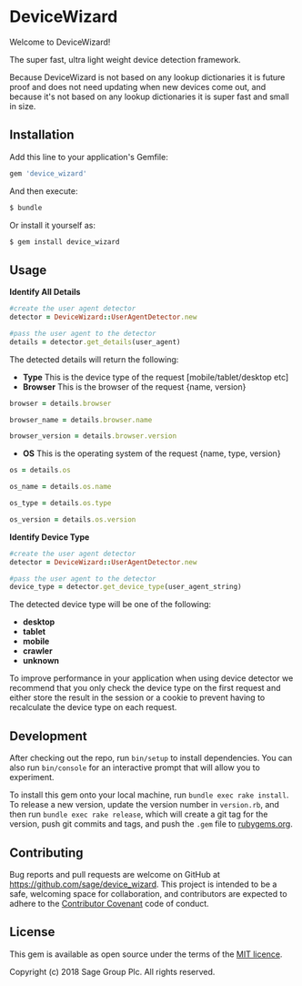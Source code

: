 # DeviceWizard

Welcome to DeviceWizard!

The super fast, ultra light weight device detection framework.

Because DeviceWizard is not based on any lookup dictionaries it is future proof and does not need updating when new devices come out, and because it's not based on any lookup dictionaries it is super fast and small in size.

## Installation

Add this line to your application's Gemfile:

```ruby
gem 'device_wizard'
```

And then execute:

```bash
$ bundle
```

Or install it yourself as:

```bash
$ gem install device_wizard
```

## Usage

**Identify All Details**

```ruby
#create the user agent detector
detector = DeviceWizard::UserAgentDetector.new

#pass the user agent to the detector
details = detector.get_details(user_agent)
```

The detected details will return the following:
- **Type** This is the device type of the request [mobile/tablet/desktop etc]
- **Browser** This is the browser of the request {name, version}

```ruby
browser = details.browser

browser_name = details.browser.name

browser_version = details.browser.version
```

- **OS** This is the operating system of the request {name, type, version}

```ruby
os = details.os

os_name = details.os.name

os_type = details.os.type

os_version = details.os.version
```


**Identify Device Type**

```ruby
#create the user agent detector
detector = DeviceWizard::UserAgentDetector.new

#pass the user agent to the detector
device_type = detector.get_device_type(user_agent_string)
```

The detected device type will be one of the following:
- **desktop**
- **tablet**
- **mobile**
- **crawler**
- **unknown**

To improve performance in your application when using device detector we recommend that you only check the device type on the first request and either store the result in the session or a cookie to prevent having to recalculate the device type on each request.

## Development

After checking out the repo, run `bin/setup` to install dependencies. You can also run `bin/console` for an interactive prompt that will allow you to experiment.

To install this gem onto your local machine, run `bundle exec rake install`. To release a new version, update the version number in `version.rb`, and then run `bundle exec rake release`, which will create a git tag for the version, push git commits and tags, and push the `.gem` file to [rubygems.org](https://rubygems.org).

## Contributing

Bug reports and pull requests are welcome on GitHub at https://github.com/sage/device_wizard. This project is intended to be a safe, welcoming space for collaboration, and contributors are expected to adhere to the [Contributor Covenant](http://contributor-covenant.org) code of conduct.


## License

This gem is available as open source under the terms of the
[MIT licence](LICENSE).

Copyright (c) 2018 Sage Group Plc. All rights reserved.
